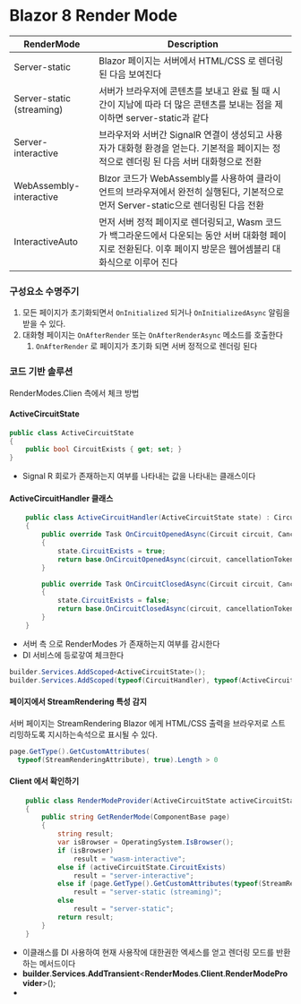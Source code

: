 # Blazor 8 Render Mode


| RenderMode                | Description                                                                                                                                                      |
| ------------------------- | ---------------------------------------------------------------------------------------------------------------------------------------------------------------- |
| Server-static             | Blazor 페이지는 서버에서 HTML/CSS 로 렌더링된 다음 보여진다                                                                                                      |
| Server-static (streaming) | 서버가 브라우저에 콘텐츠를 보내고 완료 될 때 시간이 지남에 따라 더 많은 콘텐츠를 보내는 점을 제이하면 server-static과 같다                                       |
| Server-interactive        | 브라우저와 서버간 SignalR 연결이 생성되고 사용자가 대화형 환경을 얻는다. 기본적을 페이지는 정적으로 렌더링 된 다음 서버 대화형으로 전환                          |
| WebAssembly-interactive   | Blzor 코드가 WebAssembly를 사용하여 클라이언트의 브라우져에서 완전히 실행된다, 기본적으로 먼저 Server-static으로 렌더링된 다음 전환                              |
| InteractiveAuto           | 먼저 서버 정적 페이지로 렌더링되고, Wasm 코드가 백그라운드에서 다운되는 동안 서버 대화형 페이지로 전환된다. 이후 페이지 방문은 웹어셈블리 대화식으로 이루어 진다 |

### 구성요소 수명주기

1. 모든 페이지가 초기화되면서 `OnInitialized` 되거나 `OnInitializedAsync` 알림을 받을 수 있다.
2. 대화형 페이지는 `OnAfterRender` 또는 `OnAfterRenderAsync` 메소드를 호출한다
   1. `OnAfterRender` 로 페이지가 초기화 되면 서버 정적으로 렌더링 된다

### 코드 기반 솔루션

RenderModes.Clien 측에서 체크 방법

#### ActiveCircuitState 

```csharp
public class ActiveCircuitState
{
    public bool CircuitExists { get; set; }
}
```

* Signal R 회로가 존재하는지 여부를 나타내는 값을 나타내는 클래스이다


#### ActiveCircuitHandler 클래스

```csharp
    public class ActiveCircuitHandler(ActiveCircuitState state) : CircuitHandler
    {
        public override Task OnCircuitOpenedAsync(Circuit circuit, CancellationToken cancellationToken)
        {
            state.CircuitExists = true;
            return base.OnCircuitOpenedAsync(circuit, cancellationToken);
        }

        public override Task OnCircuitClosedAsync(Circuit circuit, CancellationToken cancellationToken)
        {
            state.CircuitExists = false;
            return base.OnCircuitClosedAsync(circuit, cancellationToken);
        }
    }
```

* 서버 측 으로 RenderModes 가 존재하는지 여부를 감시한다
* DI 서비스에 등로갛여 체크한다

```csharp
builder.Services.AddScoped<ActiveCircuitState>();
builder.Services.AddScoped(typeof(CircuitHandler), typeof(ActiveCircuitHandler));
```

#### 페이지에서 StreamRendering 특성 감지

서버 페이지는 StreamRendering Blazor 에게 HTML/CSS 출력을 브라우저로 스트리밍하도록 지시하는속석으로 표시될 수 있다.

```csharp
page.GetType().GetCustomAttributes(
  typeof(StreamRenderingAttribute), true).Length > 0
```

#### Client 에서 확인하기

```csharp
    public class RenderModeProvider(ActiveCircuitState activeCircuitState)
    {
        public string GetRenderMode(ComponentBase page)
        {
            string result;
            var isBrowser = OperatingSystem.IsBrowser();
            if (isBrowser)
                result = "wasm-interactive";
            else if (activeCircuitState.CircuitExists)
                result = "server-interactive";
            else if (page.GetType().GetCustomAttributes(typeof(StreamRenderingAttribute), true).Length > 0)
                result = "server-static (streaming)";
            else
                result = "server-static";
            return result;
        }
    }
```

* 이클래스를 DI 사용하여 현재 사용작에 대한권한 엑세스를 얻고 렌더링 모드를 반환하는 메서드이다
* **builder**.**Services**.**AddTransient**<**RenderModes**.**Client**.**RenderModeProvider**>();
*
